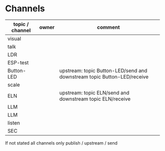 # Channels

| topic / channel | owner | comment |
|-----------------|---------|---------|
| visual  |          |    |
| talk   |          |          |
| LDR      |          |          |
| ESP-test      |          |          |
| Button-LED      |          |   upstream:  topic Button-LED/send and downstream topic Button-LED/receive        |
| scale    |          |          |
| ELN      |          |   upstream:  topic ELN/send and downstream topic ELN/receive              |
| LLM      |          |          |
| LLM      |          |          |
| listen   |          |          |
| SEC      |          |          |


If not stated all channels only publish / upstream / send
